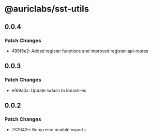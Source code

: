 # @auriclabs/sst-utils

## 0.0.4

### Patch Changes

- 498f5e2: Added register functions and improved register-api-routes

## 0.0.3

### Patch Changes

- ef69a0a: Update lodash to lodash-es

## 0.0.2

### Patch Changes

- 732042e: Bump esm module exports
